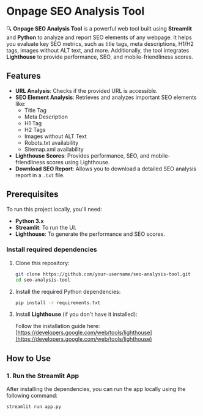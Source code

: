 # Onpage SEO Analysis Tool

🔍 **Onpage SEO Analysis Tool** is a powerful web tool built using **Streamlit** and **Python** to analyze and report SEO elements of any webpage. It helps you evaluate key SEO metrics, such as title tags, meta descriptions, H1/H2 tags, images without ALT text, and more. Additionally, the tool integrates **Lighthouse** to provide performance, SEO, and mobile-friendliness scores.

## Features

- **URL Analysis**: Checks if the provided URL is accessible.
- **SEO Element Analysis**: Retrieves and analyzes important SEO elements like:
  - Title Tag
  - Meta Description
  - H1 Tag
  - H2 Tags
  - Images without ALT Text
  - Robots.txt availability
  - Sitemap.xml availability
- **Lighthouse Scores**: Provides performance, SEO, and mobile-friendliness scores using Lighthouse.
- **Download SEO Report**: Allows you to download a detailed SEO analysis report in a `.txt` file.

## Prerequisites

To run this project locally, you'll need:

- **Python 3.x**
- **Streamlit**: To run the UI.
- **Lighthouse**: To generate the performance and SEO scores.

### Install required dependencies

1. Clone this repository:

    ```bash
    git clone https://github.com/your-username/seo-analysis-tool.git
    cd seo-analysis-tool
    ```

2. Install the required Python dependencies:

    ```bash
    pip install -r requirements.txt
    ```

3. Install **Lighthouse** (if you don't have it installed):

    Follow the installation guide here: [https://developers.google.com/web/tools/lighthouse](https://developers.google.com/web/tools/lighthouse)

## How to Use

### 1. Run the Streamlit App

After installing the dependencies, you can run the app locally using the following command:

```bash
streamlit run app.py
